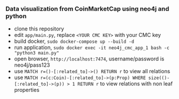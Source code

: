 ### Data visualization from CoinMarketCap using neo4j and python

* clone this repository
* edit `app/main.py`, replace `<YOUR CMC KEY>` with your CMC key
* build docker, `sudo docker-compose up --build -d`
* run application, `sudo docker exec -it neo4j_cmc_app_1 bash -c "python3 main.py"`
* open browser, `http://localhost:7474`, username/password is neo4j/pass123
* use `MATCH r=()-[:related_to]->() RETURN r` to view all relations
* use `MATCH r=(c:Coin)-[:related_to]->(p:Prop) WHERE size(()-[:related_to]->(p)) > 1 RETURN r` to view relations with non leaf properties
